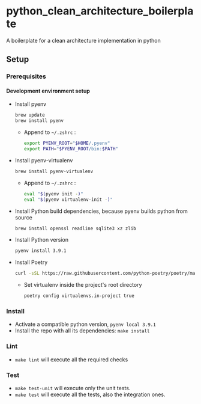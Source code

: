 # python_clean_architecture_boilerplate

A boilerplate for a clean architecture implementation in python

## Setup

### Prerequisites

#### Development environment setup

- Install pyenv

    ```bash
    brew update
    brew install pyenv
    ```

  - Append to  `~/.zshrc` :

    ```bash
    export PYENV_ROOT="$HOME/.pyenv"
    export PATH="$PYENV_ROOT/bin:$PATH"
    ```

- Install pyenv-virtualenv

    ```bash
    brew install pyenv-virtualenv
    ```

  - Append to  `~/.zshrc` :

    ```bash
    eval "$(pyenv init -)"
    eval "$(pyenv virtualenv-init -)"
    ```

- Install Python build dependencies, because pyenv builds python from source

    ```bash
    brew install openssl readline sqlite3 xz zlib
    ```

- Install Python version

    ```bash
    pyenv install 3.9.1
    ```

- Install Poetry

    ```bash
    curl -sSL https://raw.githubusercontent.com/python-poetry/poetry/master/get-poetry.py | python -
    ```

  - Set virtualenv inside the project's root directory

    ```bash
    poetry config virtualenvs.in-project true
    ```

### Install

- Activate a compatible python version, `pyenv local 3.9.1`
- Install the repo with all its dependencies: `make install`

### Lint

- `make lint` will execute all the required checks

### Test

- `make test-unit` will execute only the unit tests.
- `make test` will execute all the tests, also the integration ones.
